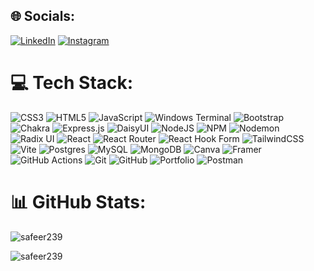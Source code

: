 ## 🌐 Socials:
 [![LinkedIn](https://img.shields.io/badge/LinkedIn-%230077B5.svg?logo=linkedin&logoColor=white)](https://www.linkedin.com/in/mohammed-safeer-a93758282/)  [![Instagram](https://img.shields.io/badge/Instagram-%23E4405F.svg?logo=Instagram&logoColor=white)](https://www.instagram.com/m0hd._safeer/)<br/>
# 💻 Tech Stack:
 ![CSS3](https://img.shields.io/badge/css3-%231572B6.svg?style=plastic&logo=css3&logoColor=white) ![HTML5](https://img.shields.io/badge/html5-%23E34F26.svg?style=plastic&logo=html5&logoColor=white)  ![JavaScript](https://img.shields.io/badge/javascript-%23323330.svg?style=plastic&logo=javascript&logoColor=%23F7DF1E)  ![Windows Terminal](https://img.shields.io/badge/Windows%20Terminal-%234D4D4D.svg?style=plastic&logo=windows-terminal&logoColor=white)  ![Bootstrap](https://img.shields.io/badge/bootstrap-%238511FA.svg?style=plastic&logo=bootstrap&logoColor=white) ![Chakra](https://img.shields.io/badge/chakra-%234ED1C5.svg?style=plastic&logo=chakraui&logoColor=white) ![Express.js](https://img.shields.io/badge/express.js-%23404d59.svg?style=plastic&logo=express&logoColor=%2361DAFB) ![DaisyUI](https://img.shields.io/badge/daisyui-5A0EF8?style=plastic&logo=daisyui&logoColor=white)  ![NodeJS](https://img.shields.io/badge/node.js-6DA55F?style=plastic&logo=node.js&logoColor=white) ![NPM](https://img.shields.io/badge/NPM-%23CB3837.svg?style=plastic&logo=npm&logoColor=white) ![Nodemon](https://img.shields.io/badge/NODEMON-%23323330.svg?style=plastic&logo=nodemon&logoColor=%BBDEAD) ![Radix UI](https://img.shields.io/badge/radix%20ui-161618.svg?style=plastic&logo=radix-ui&logoColor=white) ![React](https://img.shields.io/badge/react-%2320232a.svg?style=plastic&logo=react&logoColor=%2361DAFB)  ![React Router](https://img.shields.io/badge/React_Router-CA4245?style=plastic&logo=react-router&logoColor=white) ![React Hook Form](https://img.shields.io/badge/React%20Hook%20Form-%23EC5990.svg?style=plastic&logo=reacthookform&logoColor=white) ![TailwindCSS](https://img.shields.io/badge/tailwindcss-%2338B2AC.svg?style=plastic&logo=tailwind-css&logoColor=white)  ![Vite](https://img.shields.io/badge/vite-%23646CFF.svg?style=plastic&logo=vite&logoColor=white) ![Postgres](https://img.shields.io/badge/postgres-%23316192.svg?style=plastic&logo=postgresql&logoColor=white) ![MySQL](https://img.shields.io/badge/mysql-4479A1.svg?style=plastic&logo=mysql&logoColor=white) ![MongoDB](https://img.shields.io/badge/MongoDB-%234ea94b.svg?style=plastic&logo=mongodb&logoColor=white)  ![Canva](https://img.shields.io/badge/Canva-%2300C4CC.svg?style=plastic&logo=Canva&logoColor=white) ![Framer](https://img.shields.io/badge/Framer-black?style=plastic&logo=framer&logoColor=blue) ![GitHub Actions](https://img.shields.io/badge/github%20actions-%232671E5.svg?style=plastic&logo=githubactions&logoColor=white) ![Git](https://img.shields.io/badge/git-%23F05033.svg?style=plastic&logo=git&logoColor=white) ![GitHub](https://img.shields.io/badge/github-%23121011.svg?style=plastic&logo=github&logoColor=white) ![Portfolio](https://img.shields.io/badge/Portfolio-%23000000.svg?style=plastic&logo=firefox&logoColor=#FF7139) ![Postman](https://img.shields.io/badge/Postman-FF6C37?style=plastic&logo=postman&logoColor=white) 
# 📊 GitHub Stats:
<p align="left"> <img src="https://komarev.com/ghpvc/?username=safeer239&label=Profile%20views&color=0e75b6&style=flat" alt="safeer239" /> </p><p><img align="center" src="https://github-readme-streak-stats.herokuapp.com/?user=safeer239&" alt="safeer239" /></p>
